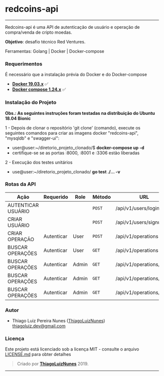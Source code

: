 # redcoins-api

---
Redcoins-api é uma API de autenticação de usuário e operação de compra/venda de cripto moedas.

**Objetivo**: desafio técnico Red Ventures.


Ferramentas: Golang | Docker | Docker-compose

### Requerimentos ###

É necessário que a instalação prévia do Docker e do Docker-compose

* **[Docker 19.03.x](https://docs.docker.com)** :white_check_mark:
* **[Docker compose 1.24.x](https://docs.docker.com/compose/)** :white_check_mark:

### Instalação do Projeto ###

**Obs.: As seguintes instruções foram testadas na distribuição do Ubuntu 18.04 Bionic**

1 - Depois de clonar o repositório 'git clone' (comando), execute os seguintes comandos para criar as imagens docker "redcoins-api", "mysqldb" e "swagger-ui":
  - user@user:~/diretorio_projeto_clonado/$ **docker-compose up -d**
  - certifique-se se as portas :8000, :8001 e :3306 estão liberadas

2 - Execução dos testes unitários
  - use@user:~/diretorio_projeto_clonado/ **go test ./... -v**

### Rotas da API ###
|   Ação                   | Requerido  | Role  |  Método  | URL
|   -----------------------|------------| ----- |----------|--------------
|   AUTENTICAR USUÁRIO     |            |       | `POST`   | /api/v1/users/login
|   CRIAR USUÁRIO          |            |       | `POST`   | /api/v1/users/signup
|   CRIAR OPERAÇÃO         | Autenticar | User  | `POST`   | /api/v1/operations
|   BUSCAR OPERAÇÕES       | Autenticar | User  | `GET  `  | /api/v1/operations
|   BUSCAR OPERAÇÕES       | Autenticar | Admin | `GET`    | /api/v1/operations/email
|   BUSCAR OPERAÇÕES       | Autenticar | Admin | `GET`    | /api/v1/operations/date
|   BUSCAR OPERAÇÕES       | Autenticar | Admin | `GET`    | /api/v1/operations/name

<!-- #### AUTENTICAR USUÁRIO ####
* REQUISIÇÃO
```
POST /api/v1/users/login
```
```json
{
  "email": "user@gmail.com",
  "password": "user123"
}
```
* RESPOSTA
```json
{
  "token": "eyJhbGciOiJI..."
}
```

#### CRIAR USUÁRIO ####
* REQUISIÇÃO
```
POST /api/v1/users
```
```json
{
  "name": "user",
  "email": "user@gmail.com",
  "password": "user123"
}
```
* RESPOSTA
```json
{
  "message": "User registered with success",
  "token": "eyJhbGciOiJI..."
}
```

#### OBTER USUÁRIO POR TOKEN ####
* REQUISIÇÃO
```
GET /api/v1/users
```
```javascript
const token = 'eyJhbGciOiJI...';
req.setRequestHeader('Authorization', token);
```
* RESPOSTA
```json
{
  "id": 46643,
  "name": "user",
  "email": "user@gmail.com",
  "password": "user123",
  "imageUrl": "https://almsaeedstudio.com/themes/AdminLTE/dist/img/user2-160x160.jpg"
}
```

#### ATUALIZAR USUÁRIO POR TOKEN ####
* REQUISIÇÃO
```
PATCH /api/v1/users
```
```javascript
const token = 'eyJhbGciOiJI...';
req.setRequestHeader('Authorization', token);
```
```json
{
  "name": "newName",
  "email": "new_email@gmail.com",
  "password": "newpassword123"
}
```
* RESPOSTA
```json
{
  "message": "User updated with success"
}
```

#### DELETAR USUÁRIO POR TOKEN ####
* REQUISIÇÃO
```
DELETE /api/v1/users
```
```javascript
const token = 'eyJhbGciOiJI...';
req.setRequestHeader('Authorization', token);
```
* RESPOSTA
```json
{
  "message": "User deleted with success"
}
```

#### DELETAR TODOS USUÁRIOS ####
* REQUISIÇÃO
```
DELETE /api/v1/all-users
```
```json
{
  "key_admin": "keyadmin123"
}
```
* RESPOSTA
```json
{
  "message": "Users deleted with success"
}
``` -->

### Autor

* Thiago Luiz Pereira Nunes ([ThiagoLuizNunes](https://github.com/ThiagoLuizNunes)) thiagoluiz.dev@gmail.com

### Licença

Este projeto está licenciado sob a licença MIT - consulte o arquivo [LICENSE.md](LICENSE.md) para obter detalhes

>Criado por **[ThiagoLuizNunes](https://www.linkedin.com/in/thiago-luiz-507483112/)** 2019.

---
